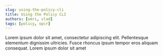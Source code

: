 ```yaml
---
slug: using-the-policy-cli
title: Using the Policy CLI
authors: [omri, vlad]
tags: [policy, opcr]
---
```


Lorem ipsum dolor sit amet, consectetur adipiscing elit. Pellentesque elementum dignissim ultricies. Fusce rhoncus ipsum tempor eros aliquam consequat. Lorem ipsum dolor sit amet
